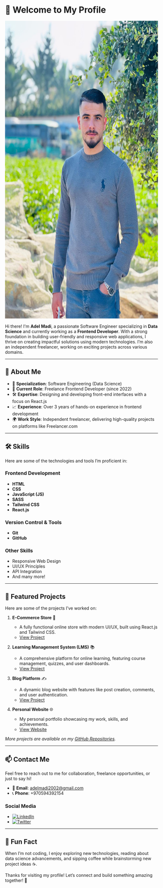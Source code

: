 # 👋 Welcome to My Profile

<img src="/adel.jpg?raw=true" alt="Profile Picture" height="980" width="100%">

Hi there! I'm **Adel Madi**, a passionate Software Engineer specializing in **Data Science** and currently working as a **Frontend Developer**. With a strong foundation in building user-friendly and responsive web applications, I thrive on creating impactful solutions using modern technologies. I’m also an independent freelancer, working on exciting projects across various domains.

---

## 🚀 About Me
- 🌟 **Specialization**: Software Engineering (Data Science)
- 💼 **Current Role**: Freelance Frontend Developer (since 2022)
- 🛠 **Expertise**: Designing and developing front-end interfaces with a focus on React.js
- 📈 **Experience**: Over 3 years of hands-on experience in frontend development
- 🌍 **Work Style**: Independent freelancer, delivering high-quality projects on platforms like Freelancer.com

---

## 🛠 Skills
Here are some of the technologies and tools I’m proficient in:

### Frontend Development
- **HTML**  
- **CSS**  
- **JavaScript (JS)**  
- **SASS**  
- **Tailwind CSS**  
- **React.js**  

### Version Control & Tools
- **Git**  
- **GitHub**

### Other Skills
- Responsive Web Design  
- UI/UX Principles  
- API Integration  
- And many more!

---

## 📂 Featured Projects
Here are some of the projects I’ve worked on:

1. **E-Commerce Store** 🛒  
   - A fully functional online store with modern UI/UX, built using React.js and Tailwind CSS.  
   - [View Project](#) 

2. **Learning Management System (LMS)** 📚  
   - A comprehensive platform for online learning, featuring course management, quizzes, and user dashboards.  
   - [View Project](#) 

3. **Blog Platform** ✍️  
   - A dynamic blog website with features like post creation, comments, and user authentication.  
   - [View Project](#) 

4. **Personal Website** 🌐  
   - My personal portfolio showcasing my work, skills, and achievements.  
   - [View Website](#) 

*More projects are available on my [GitHub Repositories](https://github.com/AdelMadi?tab=repositories).*

---

## 📫 Contact Me
Feel free to reach out to me for collaboration, freelance opportunities, or just to say hi!

- 📧 **Email**: [adelmadi2002@gmail.com](mailto:adelmadi2002@gmail.com) 
- 📞 **Phone**: +970594392154

### Social Media
- [![LinkedIn](https://img.shields.io/badge/LinkedIn-0077B5?style=for-the-badge&logo=linkedin&logoColor=white)](www.linkedin.com/in/adel-madi-603953239) 
- [![Twitter](https://img.shields.io/badge/Twitter-1DA1F2?style=for-the-badge&logo=twitter&logoColor=white)](https://twitter.com/adel_madi) 

---

## 🌟 Fun Fact
When I’m not coding, I enjoy exploring new technologies, reading about data science advancements, and sipping coffee while brainstorming new project ideas ☕.

Thanks for visiting my profile! Let’s connect and build something amazing together! 🚀

